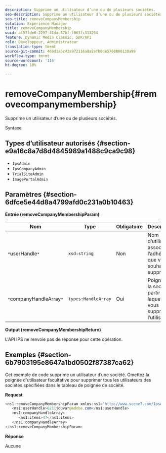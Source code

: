 ```yaml
---
description: Supprime un utilisateur d’une ou de plusieurs sociétés.
seo-description: Supprime un utilisateur d’une ou de plusieurs sociétés.
seo-title: removeCompanyMembership
solution: Experience Manager
title: removeCompanyMembership
uuid: af57fde0-2297-41da-87bf-f063fc313264
feature: Dynamic Media Classic, SDK/API
role: Développeur, Administrateur
translation-type: tm+mt
source-git-commit: 469d1a5c43a972116a8a2efb0de5708800130a99
workflow-type: tm+mt
source-wordcount: '116'
ht-degree: 10%

---
```



# removeCompanyMembership{#removecompanymembership}

Supprime un utilisateur d’une ou de plusieurs sociétés.

Syntaxe

## Types d’utilisateur autorisés {#section-e9a16c8a7d8d4845989a1488c9ca9c98}

* `IpsAdmin`
* `IpsCompanyAdmin`
* `TrialSiteAdmin`
* `ImagePortalAdmin`

## Paramètres {#section-6dfce5e44d8a4799afd0c231a0b10463}

**Entrée (removeCompanyMembershipParam)**

| Nom | Type | Obligatoire | Description |
|---|---|---|---|
| `*`userHandle`*` | `xsd:string` | Non | Nom d’utilisateur associé à l’adhésion que vous souhaitez supprimer. |
| `*`companyHandleArray`*` | `types:HandleArray` | Oui | Poignée de la société à partir de laquelle vous supprimez l’utilisateur. |

**Output (removeCompanyMembershipReturn)**

L&#39;API IPS ne renvoie pas de réponse pour cette opération.

## Exemples {#section-6b7903195e8647a1bd0502f87387ca62}

Cet exemple de code supprime un utilisateur d’une société. Omettez la poignée d&#39;utilisateur facultative pour supprimer tous les utilisateurs des sociétés spécifiées dans le tableau de poignée de société.

**Request**

```java
<ns1:removeCompanyMembershipParam xmlns:ns1="http://www.scene7.com/IpsApi/xsd">
   <ns1:userHandle>621|jduvar@adobe.com</ns1:userHandle>
   <ns1:companyHandleArray>
      <ns1:items>47</ns1:items>
   </ns1:companyHandleArray>
</ns1:removeCompanyMembershipParam>
```

**Réponse**

Aucune
